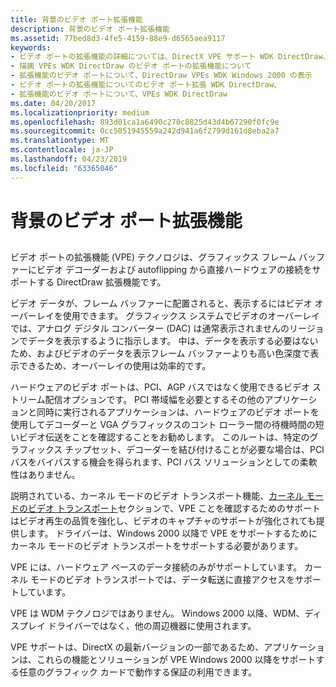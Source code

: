 ```yaml
---
title: 背景のビデオ ポート拡張機能
description: 背景のビデオ ポート拡張機能
ms.assetid: 77bed8d3-4fe5-4159-88e9-d6565aea9117
keywords:
- ビデオ ポートの拡張機能の詳細については、DirectX VPE サポート WDK DirectDraw、
- 描画 VPEs WDK DirectDraw のビデオ ポートの拡張機能について
- 拡張機能のビデオ ポートについて、DirectDraw VPEs WDK Windows 2000 の表示
- ビデオ ポートの拡張機能についてのビデオ ポート拡張 WDK DirectDraw、
- 拡張機能のビデオ ポートについて、VPEs WDK DirectDraw
ms.date: 04/20/2017
ms.localizationpriority: medium
ms.openlocfilehash: 893d01ca1a6490c270c8825d43d4b67290f0fc9e
ms.sourcegitcommit: 0cc5051945559a242d941a6f2799d161d8eba2a7
ms.translationtype: MT
ms.contentlocale: ja-JP
ms.lasthandoff: 04/23/2019
ms.locfileid: "63365046"
---
```

# <a name="video-port-extensions-background"></a>背景のビデオ ポート拡張機能


## <span id="ddk_video_port_extensions_background_gg"></span><span id="DDK_VIDEO_PORT_EXTENSIONS_BACKGROUND_GG"></span>


ビデオ ポートの拡張機能 (VPE) テクノロジは、グラフィックス フレーム バッファーにビデオ デコーダーおよび autoflipping から直接ハードウェアの接続をサポートする DirectDraw 拡張機能です。

ビデオ データが、フレーム バッファーに配置されると、表示するにはビデオ オーバーレイを使用できます。 グラフィックス システムでビデオのオーバーレイでは、アナログ デジタル コンバーター (DAC) は通常表示されませんのリージョンでデータを表示するように指示します。 中は、データを表示する必要はないため、およびビデオのデータを表示フレーム バッファーよりも高い色深度で表示できるため、オーバーレイの使用は効率的です。

ハードウェアのビデオ ポートは、PCI、AGP バスではなく使用できるビデオ ストリーム配信オプションです。 PCI 帯域幅を必要とするその他のアプリケーションと同時に実行されるアプリケーションは、ハードウェアのビデオ ポートを使用してデコーダーと VGA グラフィックスのコント ローラー間の待機時間の短いビデオ伝送をことを確認することをお勧めします。 このルートは、特定のグラフィックス チップセット、デコーダーを結び付けることが必要な場合は、PCI バスをバイパスする機会を得られます、PCI バス ソリューションとしての柔軟性はありません。

説明されている、カーネル モードのビデオ トランスポート機能、[カーネル モードのビデオ トランスポート](kernel-mode-video-transport.md)セクションで、VPE ことを確認するためのサポートはビデオ再生の品質を強化し、ビデオのキャプチャのサポートが強化されても提供します。 ドライバーは、Windows 2000 以降で VPE をサポートするためにカーネル モードのビデオ トランスポートをサポートする必要があります。

VPE には、ハードウェア ベースのデータ接続のみがサポートしています。 カーネル モードのビデオ トランスポートでは、データ転送に直接アクセスをサポートしています。

VPE は WDM テクノロジではありません。 Windows 2000 以降、WDM、ディスプレイ ドライバーではなく、他の周辺機器に使用されます。

VPE サポートは、DirectX の最新バージョンの一部であるため、アプリケーションは、これらの機能とソリューションが VPE Windows 2000 以降をサポートする任意のグラフィック カードで動作する保証の利用できます。

 

 





